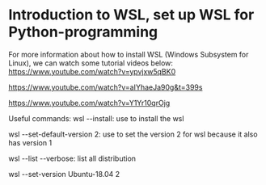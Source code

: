 # Introduction to WSL, set up WSL for Python-programming 
For more information about how to install WSL (Windows Subsystem for Linux), we can watch some tutorial videos below:
https://www.youtube.com/watch?v=ypvjxw5qBK0

https://www.youtube.com/watch?v=aIYhaeJa90g&t=399s

https://www.youtube.com/watch?v=Y1Yr10qrOjg

Useful commands:
wsl --install: use to install the wsl

wsl --set-default-version 2: use to set the version 2 for wsl because it also has version 1

wsl --list --verbose: list all distribution

wsl --set-version Ubuntu-18.04 2


